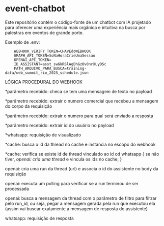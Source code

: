 # event-chatbot
Este repositório contém o código-fonte de um chatbot com IA projetado para oferecer uma experiência mais orgânica e intuitiva na busca por palestras em eventos de grande porte.

Exemplo de .env:
```
    WEBHOOK_VERIFY_TOKEN=CHAVEdoWEBHOOK
    GRAPH_API_TOKEN=SoNaHoraCrieUmaSessao
    OPENAI_API_TOKEN=
    ID_ASSISTANT=asst_sw6kRSlAgDhGzOv0nrXLyDSc
    PATH_ARQUIVO_PARA_BUSCA=training-data/web_summit_rio_2025_schedule.json
```


LÓGICA PROCEDURAL DO WEBHOOK

*parâmetro recebido: checa se tem uma mensagem de texto no payload

*parâmetro recebido: extrair o numero comercial que recebeu a mensagem do corpo da requisição

*parâmetro recebido: extrair o numero para qual será enviado a resposta

*parâmetro recebido: extrair id do usuário no payload

*whatsapp: requisição de visualizado

*cache: busca o id da thread no cache e instancia no escopo do webhook

*cache: verifica se existe id de thread vinculado ao id od whatsapp {
se não tiver, *openai: cria uma thread* e vincula os ids no cache,
}

openai: cria uma run da thread (url) e associa o id do assistente no body da requisição

openai: executa um polling para verificar se a run terminou de ser processada

openai: busca a mensagem da thread com o parâmetro de filtro para filtrar pelo run_id, ou seja, pegar a mensagem gerada pela run que executou ela (assim vai buscar exatamente a mensagem de resposta do assistente)

whatsapp: requisição de resposta